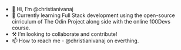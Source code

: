 - 👋 Hi, I’m @christianivanaj
- 🌱 Currently learning Full Stack development using the open-source cirriculum of The Odin Project along side with the online 100Devs course.
- ⚒️ I’m looking to collaborate and contribute!
- 📫 How to reach me - @christianivanaj on everthing.
